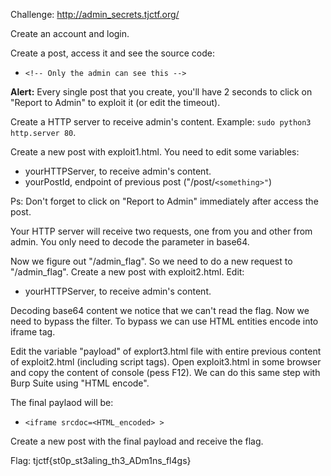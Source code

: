 Challenge: http://admin_secrets.tjctf.org/

Create an account and login.

Create a post, access it and see the source code:
- ``<!-- Only the admin can see this -->``

**Alert:** Every single post that you create, you'll have 2 seconds to click on "Report to Admin" to exploit it (or edit the timeout).

Create a HTTP server to receive admin's content. Example: ``sudo python3 http.server 80``.

Create a new post with exploit1.html. You need to edit some variables:
- yourHTTPServer, to receive admin's content.
- yourPostId, endpoint of previous post ("/post/`<something>"`)

Ps: Don't forget to click on "Report to Admin" immediately after access the post.

Your HTTP server will receive two requests, one from you and other from admin. You only need to decode the parameter in base64.

Now we figure out "/admin_flag". So we need to do a new request to "/admin_flag". Create a new post with exploit2.html. Edit:
- yourHTTPServer, to receive admin's content.

Decoding base64 content we notice that we can't read the flag. Now we need to bypass the filter. To bypass we can use HTML entities encode into iframe tag.

Edit the variable "payload" of explort3.html file with entire previous content of exploit2.html (including script tags). Open exploit3.html in some browser and copy the content of console (pess F12). We can do this same step with Burp Suite using "HTML encode".

The final paylaod will be:
  - ``<iframe srcdoc=<HTML_encoded> >``

Create a new post with the final payload and receive the flag.

Flag: tjctf{st0p_st3aling_th3_ADm1ns_fl4gs}
